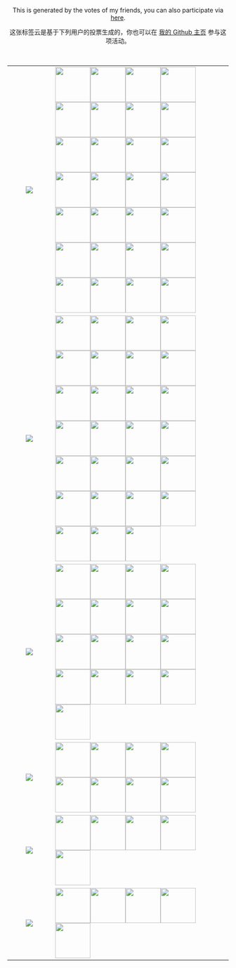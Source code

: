 <p align="center">This is generated by the votes of my friends, you can also participate via <a href="https://github.com/memset0">here</a>.<p>
<p align="center">这张标签云是基于下列用户的投票生成的，你也可以在 <a href="https://github.com/memset0">我的 Github 主页</a> 参与这项活动。</p><br>
<p align="center"><table align="center"><tr><td align="center" valign="middle" width="20%" >
<!-- table line=0 raw=0 start -->
<a href="https://github.com/memset0/memset0/issues/new?title=%3E%20vote%20OIer&body=%0AClick%20%22Submit%20new%20issue%22%20to%20complete%20your%20task.%0A%0A%23%23%23%23%20Note%3A%0A*%20Statistics%20can%20be%20viewed%20at%20%5Bhere%5D(https%3A%2F%2Fgithub.com%2Fmemset0%2Fmemset0%2Fblob%2Fmaster%2Fpages%2Ftags.md).%0A*%20Only%20one%20vote%20per%20person%20per%2024%20hours%20will%20be%20counted%20for%20each%20tag.%0A*%20Multiple%20tags%20can%20be%20voted%20for%20at%20the%20same%20time%20by%20changing%20the%20issue%20title%20to%20%22%3E%20vote%20%3Ctag1%3E%20%3Ctag2%3E%20%3Ctag3%3E%20...%22%0A"><img src="https://shields.io/badge/OIer-x33-brightgreen?style=flat"></a>
<!-- table line=0 raw=0 end -->
</td><td width="80%" valign="middle" >
<!-- table line=0 raw=1 start -->
<a href="https://github.com/memset0"><img src="https://avatars.githubusercontent.com/memset0" height="80"></a><a href="https://github.com/tarjin-fans"><img src="https://avatars.githubusercontent.com/tarjin-fans" height="80"></a><a href="https://github.com/haraki-argon"><img src="https://avatars.githubusercontent.com/haraki-argon" height="80"></a><a href="https://github.com/Menci"><img src="https://avatars.githubusercontent.com/Menci" height="80"></a><a href="https://github.com/EtaoinWu"><img src="https://avatars.githubusercontent.com/EtaoinWu" height="80"></a><a href="https://github.com/yezhiyi9670"><img src="https://avatars.githubusercontent.com/yezhiyi9670" height="80"></a><a href="https://github.com/Ruakker"><img src="https://avatars.githubusercontent.com/Ruakker" height="80"></a><a href="https://github.com/AThousandMoon"><img src="https://avatars.githubusercontent.com/AThousandMoon" height="80"></a><a href="https://github.com/Dearbabies"><img src="https://avatars.githubusercontent.com/Dearbabies" height="80"></a><a href="https://github.com/psz2007"><img src="https://avatars.githubusercontent.com/psz2007" height="80"></a><a href="https://github.com/WANG-Yiding"><img src="https://avatars.githubusercontent.com/WANG-Yiding" height="80"></a><a href="https://github.com/Wowing"><img src="https://avatars.githubusercontent.com/Wowing" height="80"></a><a href="https://github.com/Nikrot"><img src="https://avatars.githubusercontent.com/Nikrot" height="80"></a><a href="https://github.com/DPair2005"><img src="https://avatars.githubusercontent.com/DPair2005" height="80"></a><a href="https://github.com/xuorange283"><img src="https://avatars.githubusercontent.com/xuorange283" height="80"></a><a href="https://github.com/Doubeecat"><img src="https://avatars.githubusercontent.com/Doubeecat" height="80"></a><a href="https://github.com/hahazhou2333"><img src="https://avatars.githubusercontent.com/hahazhou2333" height="80"></a><a href="https://github.com/Asadcle015"><img src="https://avatars.githubusercontent.com/Asadcle015" height="80"></a><a href="https://github.com/wzj33300"><img src="https://avatars.githubusercontent.com/wzj33300" height="80"></a><a href="https://github.com/amakerlife"><img src="https://avatars.githubusercontent.com/amakerlife" height="80"></a><a href="https://github.com/Z-301"><img src="https://avatars.githubusercontent.com/Z-301" height="80"></a><a href="https://github.com/Retagrb"><img src="https://avatars.githubusercontent.com/Retagrb" height="80"></a><a href="https://github.com/Fuyuky"><img src="https://avatars.githubusercontent.com/Fuyuky" height="80"></a><a href="https://github.com/Rainbowsjy"><img src="https://avatars.githubusercontent.com/Rainbowsjy" height="80"></a><a href="https://github.com/argvchs"><img src="https://avatars.githubusercontent.com/argvchs" height="80"></a><a href="https://github.com/dudu2011"><img src="https://avatars.githubusercontent.com/dudu2011" height="80"></a><a href="https://github.com/HomuraCat"><img src="https://avatars.githubusercontent.com/HomuraCat" height="80"></a><a href="https://github.com/Skywalker2187"><img src="https://avatars.githubusercontent.com/Skywalker2187" height="80"></a>
<!-- table line=0 raw=1 end -->
</td></tr><tr><td align="center" valign="middle" width="20%" >
<!-- table line=1 raw=0 start -->
<a href="https://github.com/memset0/memset0/issues/new?title=%3E%20vote%20%E5%A5%B3%E5%AD%A9%E7%BA%B8&body=%0AClick%20%22Submit%20new%20issue%22%20to%20complete%20your%20task.%0A%0A%23%23%23%23%20Note%3A%0A*%20Statistics%20can%20be%20viewed%20at%20%5Bhere%5D(https%3A%2F%2Fgithub.com%2Fmemset0%2Fmemset0%2Fblob%2Fmaster%2Fpages%2Ftags.md).%0A*%20Only%20one%20vote%20per%20person%20per%2024%20hours%20will%20be%20counted%20for%20each%20tag.%0A*%20Multiple%20tags%20can%20be%20voted%20for%20at%20the%20same%20time%20by%20changing%20the%20issue%20title%20to%20%22%3E%20vote%20%3Ctag1%3E%20%3Ctag2%3E%20%3Ctag3%3E%20...%22%0A"><img src="https://shields.io/badge/女孩纸-x30-E16B8C?style=flat"></a>
<!-- table line=1 raw=0 end -->
</td><td width="80%" valign="middle" >
<!-- table line=1 raw=1 start -->
<a href="https://github.com/memset0"><img src="https://avatars.githubusercontent.com/memset0" height="80"></a><a href="https://github.com/bossbaby2005"><img src="https://avatars.githubusercontent.com/bossbaby2005" height="80"></a><a href="https://github.com/luoguZLY"><img src="https://avatars.githubusercontent.com/luoguZLY" height="80"></a><a href="https://github.com/Codevka"><img src="https://avatars.githubusercontent.com/Codevka" height="80"></a><a href="https://github.com/FLDPMpang"><img src="https://avatars.githubusercontent.com/FLDPMpang" height="80"></a><a href="https://github.com/EtaoinWu"><img src="https://avatars.githubusercontent.com/EtaoinWu" height="80"></a><a href="https://github.com/lbr77"><img src="https://avatars.githubusercontent.com/lbr77" height="80"></a><a href="https://github.com/Frame233"><img src="https://avatars.githubusercontent.com/Frame233" height="80"></a><a href="https://github.com/Alkaid-Star"><img src="https://avatars.githubusercontent.com/Alkaid-Star" height="80"></a><a href="https://github.com/Yiyuan-Luo"><img src="https://avatars.githubusercontent.com/Yiyuan-Luo" height="80"></a><a href="https://github.com/oimasterfake"><img src="https://avatars.githubusercontent.com/oimasterfake" height="80"></a><a href="https://github.com/Deophius"><img src="https://avatars.githubusercontent.com/Deophius" height="80"></a><a href="https://github.com/EntropyIncreaser"><img src="https://avatars.githubusercontent.com/EntropyIncreaser" height="80"></a><a href="https://github.com/Argvchs"><img src="https://avatars.githubusercontent.com/Argvchs" height="80"></a><a href="https://github.com/bzy-nya"><img src="https://avatars.githubusercontent.com/bzy-nya" height="80"></a><a href="https://github.com/FloDream"><img src="https://avatars.githubusercontent.com/FloDream" height="80"></a><a href="https://github.com/Minstdfx"><img src="https://avatars.githubusercontent.com/Minstdfx" height="80"></a><a href="https://github.com/lljshh"><img src="https://avatars.githubusercontent.com/lljshh" height="80"></a><a href="https://github.com/CatCanMeow"><img src="https://avatars.githubusercontent.com/CatCanMeow" height="80"></a><a href="https://github.com/Raidenfrieder"><img src="https://avatars.githubusercontent.com/Raidenfrieder" height="80"></a><a href="https://github.com/HellSakura"><img src="https://avatars.githubusercontent.com/HellSakura" height="80"></a><a href="https://github.com/caotianlang"><img src="https://avatars.githubusercontent.com/caotianlang" height="80"></a><a href="https://github.com/chillcicada"><img src="https://avatars.githubusercontent.com/chillcicada" height="80"></a><a href="https://github.com/dropsong"><img src="https://avatars.githubusercontent.com/dropsong" height="80"></a><a href="https://github.com/qiancy98"><img src="https://avatars.githubusercontent.com/qiancy98" height="80"></a><a href="https://github.com/Random-Yanxh"><img src="https://avatars.githubusercontent.com/Random-Yanxh" height="80"></a><a href="https://github.com/cyrus28214"><img src="https://avatars.githubusercontent.com/cyrus28214" height="80"></a>
<!-- table line=1 raw=1 end -->
</td></tr><tr><td align="center" valign="middle" width="20%" >
<!-- table line=2 raw=0 start -->
<a href="https://github.com/memset0/memset0/issues/new?title=%3E%20vote%20%E5%8F%AF%E7%88%B1&body=%0AClick%20%22Submit%20new%20issue%22%20to%20complete%20your%20task.%0A%0A%23%23%23%23%20Note%3A%0A*%20Statistics%20can%20be%20viewed%20at%20%5Bhere%5D(https%3A%2F%2Fgithub.com%2Fmemset0%2Fmemset0%2Fblob%2Fmaster%2Fpages%2Ftags.md).%0A*%20Only%20one%20vote%20per%20person%20per%2024%20hours%20will%20be%20counted%20for%20each%20tag.%0A*%20Multiple%20tags%20can%20be%20voted%20for%20at%20the%20same%20time%20by%20changing%20the%20issue%20title%20to%20%22%3E%20vote%20%3Ctag1%3E%20%3Ctag2%3E%20%3Ctag3%3E%20...%22%0A"><img src="https://shields.io/badge/可爱-x24-blueviolet?style=flat"></a>
<!-- table line=2 raw=0 end -->
</td><td width="80%" valign="middle" >
<!-- table line=2 raw=1 start -->
<a href="https://github.com/memset0"><img src="https://avatars.githubusercontent.com/memset0" height="80"></a><a href="https://github.com/tarjin-fans"><img src="https://avatars.githubusercontent.com/tarjin-fans" height="80"></a><a href="https://github.com/EtaoinWu"><img src="https://avatars.githubusercontent.com/EtaoinWu" height="80"></a><a href="https://github.com/laoyebutaileng"><img src="https://avatars.githubusercontent.com/laoyebutaileng" height="80"></a><a href="https://github.com/Pitiless0514"><img src="https://avatars.githubusercontent.com/Pitiless0514" height="80"></a><a href="https://github.com/99-woods"><img src="https://avatars.githubusercontent.com/99-woods" height="80"></a><a href="https://github.com/JRzyh"><img src="https://avatars.githubusercontent.com/JRzyh" height="80"></a><a href="https://github.com/TanjiroTanjiro"><img src="https://avatars.githubusercontent.com/TanjiroTanjiro" height="80"></a><a href="https://github.com/gfzum"><img src="https://avatars.githubusercontent.com/gfzum" height="80"></a><a href="https://github.com/ptowo"><img src="https://avatars.githubusercontent.com/ptowo" height="80"></a><a href="https://github.com/fyc-1358"><img src="https://avatars.githubusercontent.com/fyc-1358" height="80"></a><a href="https://github.com/thomaswmy"><img src="https://avatars.githubusercontent.com/thomaswmy" height="80"></a><a href="https://github.com/sabkx"><img src="https://avatars.githubusercontent.com/sabkx" height="80"></a><a href="https://github.com/code953"><img src="https://avatars.githubusercontent.com/code953" height="80"></a><a href="https://github.com/LzcGeorge"><img src="https://avatars.githubusercontent.com/LzcGeorge" height="80"></a><a href="https://github.com/Night1918"><img src="https://avatars.githubusercontent.com/Night1918" height="80"></a><a href="https://github.com/qiancy98"><img src="https://avatars.githubusercontent.com/qiancy98" height="80"></a>
<!-- table line=2 raw=1 end -->
</td></tr><tr><td align="center" valign="middle" width="20%" >
<!-- table line=3 raw=0 start -->
<a href="https://github.com/memset0/memset0/issues/new?title=%3E%20vote%20%E8%90%8C%E8%90%8C%E5%93%92&body=%0AClick%20%22Submit%20new%20issue%22%20to%20complete%20your%20task.%0A%0A%23%23%23%23%20Note%3A%0A*%20Statistics%20can%20be%20viewed%20at%20%5Bhere%5D(https%3A%2F%2Fgithub.com%2Fmemset0%2Fmemset0%2Fblob%2Fmaster%2Fpages%2Ftags.md).%0A*%20Only%20one%20vote%20per%20person%20per%2024%20hours%20will%20be%20counted%20for%20each%20tag.%0A*%20Multiple%20tags%20can%20be%20voted%20for%20at%20the%20same%20time%20by%20changing%20the%20issue%20title%20to%20%22%3E%20vote%20%3Ctag1%3E%20%3Ctag2%3E%20%3Ctag3%3E%20...%22%0A"><img src="https://shields.io/badge/萌萌哒-x11-FF69B4?style=flat"></a>
<!-- table line=3 raw=0 end -->
</td><td width="80%" valign="middle" >
<!-- table line=3 raw=1 start -->
<a href="https://github.com/memset0"><img src="https://avatars.githubusercontent.com/memset0" height="80"></a><a href="https://github.com/GitPinkRabbit"><img src="https://avatars.githubusercontent.com/GitPinkRabbit" height="80"></a><a href="https://github.com/tarjin-fans"><img src="https://avatars.githubusercontent.com/tarjin-fans" height="80"></a><a href="https://github.com/luoguZLY"><img src="https://avatars.githubusercontent.com/luoguZLY" height="80"></a><a href="https://github.com/zhouyuheng2003"><img src="https://avatars.githubusercontent.com/zhouyuheng2003" height="80"></a><a href="https://github.com/zhangjunyan2580"><img src="https://avatars.githubusercontent.com/zhangjunyan2580" height="80"></a><a href="https://github.com/dropsong"><img src="https://avatars.githubusercontent.com/dropsong" height="80"></a><a href="https://github.com/qiancy98"><img src="https://avatars.githubusercontent.com/qiancy98" height="80"></a>
<!-- table line=3 raw=1 end -->
</td></tr><tr><td align="center" valign="middle" width="20%" >
<!-- table line=4 raw=0 start -->
<a href="https://github.com/memset0/memset0/issues/new?title=%3E%20vote%20%E7%AC%A8%E8%9B%8B&body=%0AClick%20%22Submit%20new%20issue%22%20to%20complete%20your%20task.%0A%0A%23%23%23%23%20Note%3A%0A*%20Statistics%20can%20be%20viewed%20at%20%5Bhere%5D(https%3A%2F%2Fgithub.com%2Fmemset0%2Fmemset0%2Fblob%2Fmaster%2Fpages%2Ftags.md).%0A*%20Only%20one%20vote%20per%20person%20per%2024%20hours%20will%20be%20counted%20for%20each%20tag.%0A*%20Multiple%20tags%20can%20be%20voted%20for%20at%20the%20same%20time%20by%20changing%20the%20issue%20title%20to%20%22%3E%20vote%20%3Ctag1%3E%20%3Ctag2%3E%20%3Ctag3%3E%20...%22%0A"><img src="https://shields.io/badge/笨蛋-x6-2EA9DF?style=flat"></a>
<!-- table line=4 raw=0 end -->
</td><td width="80%" valign="middle" >
<!-- table line=4 raw=1 start -->
<a href="https://github.com/memset0"><img src="https://avatars.githubusercontent.com/memset0" height="80"></a><a href="https://github.com/theCoder-WM"><img src="https://avatars.githubusercontent.com/theCoder-WM" height="80"></a><a href="https://github.com/xwh-Marvelous"><img src="https://avatars.githubusercontent.com/xwh-Marvelous" height="80"></a><a href="https://github.com/rdp-studio"><img src="https://avatars.githubusercontent.com/rdp-studio" height="80"></a><a href="https://github.com/liaoyanxu"><img src="https://avatars.githubusercontent.com/liaoyanxu" height="80"></a>
<!-- table line=4 raw=1 end -->
</td></tr><tr><td align="center" valign="middle" width="20%" >
<!-- table line=5 raw=0 start -->
<a href="https://github.com/memset0/memset0/issues/new?title=%3E%20vote%20%E6%B8%A9%E6%9F%94&body=%0AClick%20%22Submit%20new%20issue%22%20to%20complete%20your%20task.%0A%0A%23%23%23%23%20Note%3A%0A*%20Statistics%20can%20be%20viewed%20at%20%5Bhere%5D(https%3A%2F%2Fgithub.com%2Fmemset0%2Fmemset0%2Fblob%2Fmaster%2Fpages%2Ftags.md).%0A*%20Only%20one%20vote%20per%20person%20per%2024%20hours%20will%20be%20counted%20for%20each%20tag.%0A*%20Multiple%20tags%20can%20be%20voted%20for%20at%20the%20same%20time%20by%20changing%20the%20issue%20title%20to%20%22%3E%20vote%20%3Ctag1%3E%20%3Ctag2%3E%20%3Ctag3%3E%20...%22%0A"><img src="https://shields.io/badge/温柔-x9-EB7A77?style=flat"></a>
<!-- table line=5 raw=0 end -->
</td><td width="80%" valign="middle" >
<!-- table line=5 raw=1 start -->
<a href="https://github.com/memset0"><img src="https://avatars.githubusercontent.com/memset0" height="80"></a><a href="https://github.com/tarjin-fans"><img src="https://avatars.githubusercontent.com/tarjin-fans" height="80"></a><a href="https://github.com/Nickel-Angel"><img src="https://avatars.githubusercontent.com/Nickel-Angel" height="80"></a><a href="https://github.com/JurCai"><img src="https://avatars.githubusercontent.com/JurCai" height="80"></a><a href="https://github.com/zhouyuheng2003"><img src="https://avatars.githubusercontent.com/zhouyuheng2003" height="80"></a>
<!-- table line=5 raw=1 end -->
</td></tr></table></p>